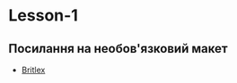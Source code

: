 # Lesson-1

## Посилання на необов'язковий макет

- [Britlex](<https://www.figma.com/file/KEzbAHCqqotFz7EzUAMBbj/Britlex-Language-School-(Copy)?node-id=0%3A1>)
